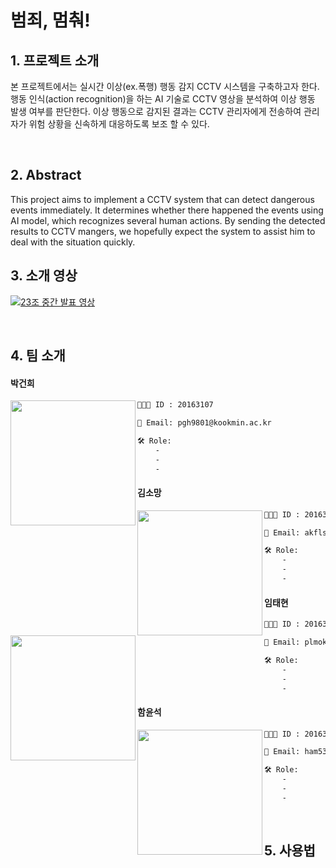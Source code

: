 # 범죄, 멈춰!

## 1. 프로젝트 소개


본 프로젝트에서는 실시간 이상(ex.폭행) 행동 감지 CCTV 시스템을 구축하고자 한다. 행동 인식(action recognition)을 하는 AI 기술로 CCTV 영상을 분석하여 이상 행동 발생 여부를 판단한다. 이상 행동으로 감지된 결과는 CCTV 관리자에게 전송하여 관리자가 위험 상황을 신속하게 대응하도록 보조 할 수 있다.

<br/>

## 2. Abstract


This project aims to implement a CCTV system that can detect dangerous events immediately. It determines whether there happened the events using AI model, which recognizes several human actions. By sending the detected results to CCTV mangers, we hopefully expect the system to assist him to deal with the situation quickly.
<br/>


## 3. 소개 영상

[![23조 중간 발표 영상](http://img.youtube.com/vi/mTJcfbAd-b8/0.jpg)](https://youtu.be/mTJcfbAd-b8?t=0s)

<br/>

## 4. 팀 소개

#### **박건희**

<img align=left src = "https://user-images.githubusercontent.com/21096675/112747542-12c93a80-8ff1-11eb-85e9-965e0c9e78d5.png" width="200px" height="200px">

```markdown
👨🏻‍💻 ID : 20163107

📧 Email: pgh9801@kookmin.ac.kr

🛠 Role:
    -
    -
    -

```

#### **김소망**

<img align=left src = "https://user-images.githubusercontent.com/21096675/113386677-b5086a00-93c5-11eb-8388-1901400ac829.png" width="200px" height="200px">

```markdown
👨🏻‍💻 ID : 20163094

📧 Email: akfls745@kookmin.ac.kr

🛠 Role:
    -
    -
    -

```

#### **임태현**

<img align=left src ="https://user-images.githubusercontent.com/21096675/112747550-178dee80-8ff1-11eb-9eb7-8059c506133e.png" width="200px" height="200px">

```markdown
👨🏻‍💻 ID : 20163153

📧 Email: plmoknijb15@kookmin.ac.kr

🛠 Role:
    -
    -
    -

```

#### **함윤석**

<img align=left src = "https://user-images.githubusercontent.com/21096675/113386691-bafe4b00-93c5-11eb-98d9-9e3933ae8d1c.png" width="200px" height="200px">

```markdown
👨🏻‍💻 ID : 20163175

📧 Email: ham5312@kookmin.ac.kr 

🛠 Role:
    -
    -
    -

```

<br/>

## 5. 사용법
